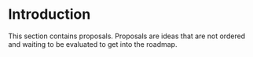 # Introduction

This section contains proposals. Proposals are ideas that are not ordered and
waiting to be evaluated to get into the roadmap.
